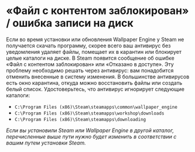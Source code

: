 # «Файл с контентом заблокирован» / ошибка записи на диск

Если во время установки или обновления Wallpaper Engine у Steam не получается скачать программу, скорее всего ваш антивирус без уведомления удаляет файлы, помещает их в карантин или блокирует целые каталоги на диске. В Steam появится сообщение об ошибке «Файл с контентом заблокирован» или «Отказано в доступе». Эту проблему необходимо решать через антивирус: вам понадобится отменить внесенные в систему изменения. В большинстве антивирусов есть окно карантина, откуда можно восстановить файлы или создать белый список. Удостоверьтесь, что антивирус игнорирует следующие каталоги:

* `C:\Program Files (x86)\Steam\steamapps\common\wallpaper_engine`
* `C:\Program Files (x86)\Steam\steamapps\workshop\downloads`
* `C:\Program Files (x86)\Steam\steamapps\downloading`

*Если вы установили Steam или Wallpaper Engine в другой каталог, перечисленные выше пути нужно будет изменить в соответствии с вашим путем установки Steam.*
